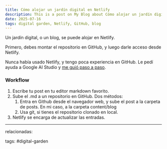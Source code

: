 ```yaml
---
title: Cómo alojar un jardín digital en Netlify
description: This is a post on My Blog about Cómo alojar un jardín digital en Netlify.
date: 2025-07-16
tags: digital garden, Netlify, GitHub, blog
---
```

Un jardín digital, o un blog, se puede alojar en Netlify.

Primero, debes montar el repositorio en GitHub, y luego darle acceso desde Netlify. 

Nunca había usado Netlify, y tengo poca experiencia en GitHub. Le pedí ayuda a Google AI Studio y [me guió paso a paso](https://base-uno.netlify.app/blog/publish-your-blog-with-netlify/).

### Workflow

1. Escribe tu post en tu editor markdown favorito.
2. Sube el .md a un repositorio en GitHub. Dos métodos:
	1. Entra en Github desde el navegador web, y sube el post a la carpeta de posts. En mi caso, a la carpeta content/blog
	2. Usa git, si tienes el repositorio clonado en local.
3. Netlify se encarga de actualizar las entradas.


---
relacionadas:


tags: #digital-garden 
